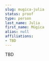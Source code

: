 ```yaml
---
slug: mugica-julia
status: proof
type: person
last_name: Julia
first_name: Múgica
alias: null
affiliations:
- TBD
---
```


TBD

